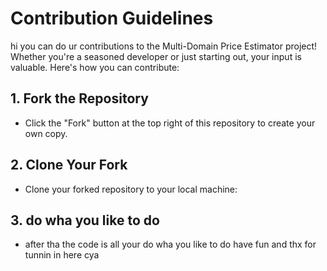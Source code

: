 # Contribution Guidelines

hi you can do ur  contributions to the Multi-Domain Price Estimator project! Whether you're a seasoned developer or just starting out, your input is valuable. Here's how you can contribute:

## 1. Fork the Repository

- Click the "Fork" button at the top right of this repository to create your own copy.

## 2. Clone Your Fork

- Clone your forked repository to your local machine:

## 3. do wha you like to do 
- after tha the code is all your do wha you like to do have fun and thx for tunnin in here cya 
